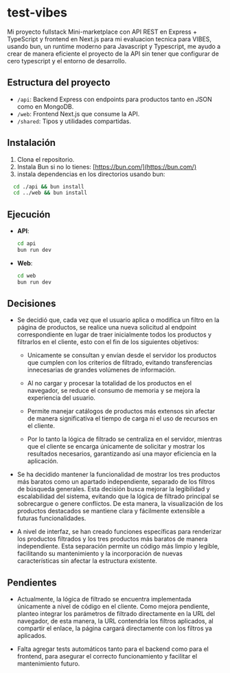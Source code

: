 # test-vibes

Mi proyecto fullstack Mini-marketplace con API REST en Express + TypeScript y frontend en Next.js para mi evaluacion tecnica para VIBES, usando bun, un runtime moderno para Javascript y Typescript, me ayudo a crear de manera eficiente el proyecto de la API sin tener que configurar de cero typescript y el entorno de desarrollo.

## Estructura del proyecto

- `/api`: Backend Express con endpoints para productos tanto en JSON como en MongoDB.
- `/web`: Frontend Next.js que consume la API.
- `/shared`: Tipos y utilidades compartidas.

## Instalación

1. Clona el repositorio.
2. Instala Bun si no lo tienes: [https://bun.com/](https://bun.com/)
3. instala dependencias en los directorios usando bun:

```sh
  cd ./api && bun install
  cd ../web && bun install
```

## Ejecución

- **API**:
  ```sh
  cd api
  bun run dev
  ```
- **Web**:
  ```sh
  cd web
  bun run dev
  ```

## Decisiones

- Se decidió que, cada vez que el usuario aplica o modifica un filtro en la página de productos, se realice una nueva solicitud al endpoint correspondiente en lugar de traer inicialmente todos los productos y filtrarlos en el cliente, esto con el fin de los siguientes objetivos:

  - Unicamente se consultan y envían desde el servidor los productos que cumplen con los criterios de filtrado, evitando transferencias innecesarias de grandes volúmenes de información.

  - Al no cargar y procesar la totalidad de los productos en el navegador, se reduce el consumo de memoria y se mejora la experiencia del usuario.

  - Permite manejar catálogos de productos más extensos sin afectar de manera significativa el tiempo de carga ni el uso de recursos en el cliente.

  - Por lo tanto la lógica de filtrado se centraliza en el servidor, mientras que el cliente se encarga únicamente de solicitar y mostrar los resultados necesarios, garantizando así una mayor eficiencia en la aplicación.

- Se ha decidido mantener la funcionalidad de mostrar los tres productos más baratos como un apartado independiente, separado de los filtros de búsqueda generales. Esta decisión busca mejorar la legibilidad y escalabilidad del sistema, evitando que la lógica de filtrado principal se sobrecargue o genere conflictos. De esta manera, la visualización de los productos destacados se mantiene clara y fácilmente extensible a futuras funcionalidades.

- A nivel de interfaz, se han creado funciones específicas para renderizar los productos filtrados y los tres productos más baratos de manera independiente. Esta separación permite un código más limpio y legible, facilitando su mantenimiento y la incorporación de nuevas características sin afectar la estructura existente.

## Pendientes

- Actualmente, la lógica de filtrado se encuentra implementada únicamente a nivel de código en el cliente. Como mejora pendiente, planteo integrar los parámetros de filtrado directamente en la URL del navegador, de esta manera, la URL contendría los filtros aplicados, al compartir el enlace, la página cargará directamente con los filtros ya aplicados.

- Falta agregar tests automáticos tanto para el backend como para el frontend, para asegurar el correcto funcionamiento y facilitar el mantenimiento futuro.
